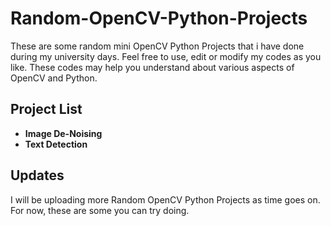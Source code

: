 # Random-OpenCV-Python-Projects
These are some random mini OpenCV Python Projects that i have done during my university days. Feel free to use, edit or modify my codes as you like. These codes may help you understand about various aspects of OpenCV and Python.
## Project List ##
* **Image De-Noising**
* **Text Detection**
## Updates ##
I will be uploading more Random OpenCV Python Projects as time goes on. For now, these are some you can try doing.
